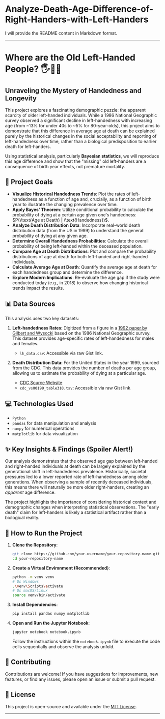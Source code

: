 # Analyze-Death-Age-Difference-of-Right-Handers-with-Left-Handers
I will provide the README content in Markdown format.

-----

# Where are the Old Left-Handed People? 🖐️👴👵

## Unraveling the Mystery of Handedness and Longevity

This project explores a fascinating demographic puzzle: the apparent scarcity of older left-handed individuals. While a 1986 National Geographic survey observed a significant decline in left-handedness with increasing age (from \~13% for under 40s to \~5% for 80-year-olds), this project aims to demonstrate that this difference in average age at death can be explained purely by the historical changes in the social acceptability and reporting of left-handedness over time, rather than a biological predisposition to earlier death for left-handers.

Using statistical analysis, particularly **Bayesian statistics**, we will reproduce this age difference and show that the "missing" old left-handers are a consequence of birth year effects, not premature mortality.

## 🚀 Project Goals

  * **Visualize Historical Handedness Trends**: Plot the rates of left-handedness as a function of age and, crucially, as a function of birth year to illustrate the changing prevalence over time.
  * **Apply Bayes' Theorem**: Utilize conditional probability to calculate the probability of dying at a certain age given one's handedness: $P(\\text{Age at Death} | \\text{Handedness})$.
  * **Analyze Death Distribution Data**: Incorporate real-world death distribution data (from the US in 1999) to understand the general probability of dying at any given age.
  * **Determine Overall Handedness Probabilities**: Calculate the overall probability of being left-handed within the deceased population.
  * **Compare Age at Death Distributions**: Plot and compare the probability distributions of age at death for both left-handed and right-handed individuals.
  * **Calculate Average Age at Death**: Quantify the average age at death for each handedness group and determine the difference.
  * **Explore Modern Implications**: Re-evaluate the age gap if the study were conducted today (e.g., in 2018) to observe how changing historical trends impact the results.

## 📊 Data Sources

This analysis uses two key datasets:

1.  **Left-handedness Rates**: Digitized from a figure in a [1992 paper by Gilbert and Wysocki](https://www.ncbi.nlm.nih.gov/pubmed/1528408) based on the 1986 National Geographic survey. This dataset provides age-specific rates of left-handedness for males and females.

      * `lh_data.csv`: Accessible via raw Gist link.

2.  **Death Distribution Data**: For the United States in the year 1999, sourced from the CDC. This data provides the number of deaths per age group, allowing us to estimate the probability of dying at a particular age.

      * [CDC Source Website](https://www.cdc.gov/nchs/nvss/mortality_tables.htm)
      * `cdc_vs00199_table310.tsv`: Accessible via raw Gist link.

## 💻 Technologies Used

  * `Python`
  * `pandas` for data manipulation and analysis
  * `numpy` for numerical operations
  * `matplotlib` for data visualization

## ✨ Key Insights & Findings (Spoiler Alert\!)

Our analysis demonstrates that the observed age gap between left-handed and right-handed individuals at death can be largely explained by the generational shift in left-handedness prevalence. Historically, societal pressures led to a lower reported rate of left-handedness among older generations. When observing a sample of recently deceased individuals, this means there will naturally be more older right-handers, creating an *apparent* age difference.

The project highlights the importance of considering historical context and demographic changes when interpreting statistical observations. The "early death" claim for left-handers is likely a statistical artifact rather than a biological reality.

## 🏃 How to Run the Project

1.  **Clone the Repository**:
    ```bash
    git clone https://github.com/your-username/your-repository-name.git
    cd your-repository-name
    ```
2.  **Create a Virtual Environment (Recommended)**:
    ```bash
    python -m venv venv
    # On Windows
    .\venv\Scripts\activate
    # On macOS/Linux
    source venv/bin/activate
    ```
3.  **Install Dependencies**:
    ```bash
    pip install pandas numpy matplotlib
    ```
4.  **Open and Run the Jupyter Notebook**:
    ```bash
    jupyter notebook notebook.ipynb
    ```
    Follow the instructions within the `notebook.ipynb` file to execute the code cells sequentially and observe the analysis unfold.

## 🤝 Contributing

Contributions are welcome\! If you have suggestions for improvements, new features, or find any issues, please open an issue or submit a pull request.

## 📄 License

This project is open-source and available under the [MIT License](https://www.google.com/search?q=LICENSE).

-----
